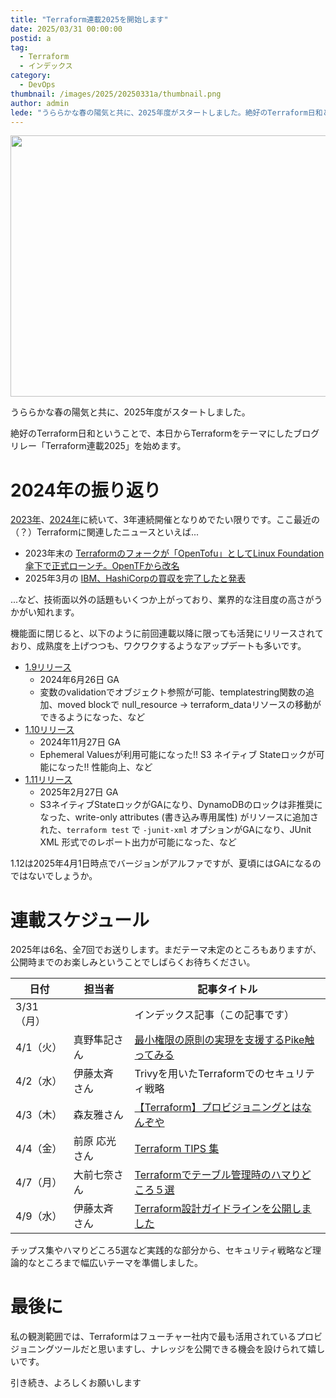 ```yaml
---
title: "Terraform連載2025を開始します"
date: 2025/03/31 00:00:00
postid: a
tag:
  - Terraform
  - インデックス
category:
  - DevOps
thumbnail: /images/2025/20250331a/thumbnail.png
author: admin
lede: "うららかな春の陽気と共に、2025年度がスタートしました。絶好のTerraform日和ということで、本日からTerraformをテーマにしたブログリレー「Terraform連載2025」を始めます。"
---
```

<img src="/images/2025/20250331a/terraform.png" alt="" width="800" height="418" loading="lazy">

うららかな春の陽気と共に、2025年度がスタートしました。

絶好のTerraform日和ということで、本日からTerraformをテーマにしたブログリレー「Terraform連載2025」を始めます。

# 2024年の振り返り

[2023年](/articles/20230327a/)、[2024年](/articles/20240311a/)に続いて、3年連続開催となりめでたい限りです。ここ最近の（？）Terraformに関連したニュースといえば...

- 2023年末の [Terraformのフォークが「OpenTofu」としてLinux Foundation傘下で正式ローンチ。OpenTFから改名](https://www.publickey1.jp/blog/23/terraformopentofulinux_foundationopentf.html)
- 2025年3月の [IBM、HashiCorpの買収を完了したと発表](https://www.publickey1.jp/blog/25/ibmhashicorp_2.html)

...など、技術面以外の話題もいくつか上がっており、業界的な注目度の高さがうかがい知れます。

機能面に閉じると、以下のように前回連載以降に限っても活発にリリースされており、成熟度を上げつつも、ワクワクするようなアップデートも多いです。

- [1.9リリース](https://www.hashicorp.com/ja/blog/terraform-1-9-enhances-input-variable-validations)
  - 2024年6月26日 GA
  - 変数のvalidationでオブジェクト参照が可能、templatestring関数の追加、moved blockで null_resource → terraform_dataリソースの移動ができるようになった、など
- [1.10リリース](https://www.hashicorp.com/ja/blog/terraform-1-10-improves-handling-secrets-in-state-with-ephemeral-values)
  - 2024年11月27日 GA
  - Ephemeral Valuesが利用可能になった!! S3 ネイティブ Stateロックが可能になった!! 性能向上、など
- [1.11リリース](https://www.hashicorp.com/ja/blog/terraform-1-11-ephemeral-values-managed-resources-write-only-arguments)
  - 2025年2月27日 GA
  - S3ネイティブStateロックがGAになり、DynamoDBのロックは非推奨になった、write-only attributes (書き込み専用属性) がリソースに追加された、`terraform test` で `-junit-xml` オプションがGAになり、JUnit XML 形式でのレポート出力が可能になった、など

1.12は2025年4月1日時点でバージョンがアルファですが、夏頃にはGAになるのではないでしょうか。

# 連載スケジュール

2025年は6名、全7回でお送りします。まだテーマ未定のところもありますが、公開時までのお楽しみということでしばらくお待ちください。

| 日付      | 担当者         | 記事タイトル                                          |
| -------- | -------------- | ----------------------------------------------------- |
| 3/31（月）|                | インデックス記事（この記事です）                           |
| 4/1（火） | 真野隼記さん     | [最小権限の原則の実現を支援するPike触ってみる](/articles/20250401a/)            |
| 4/2（水） | 伊藤太斉 さん    | Trivyを用いたTerraformでのセキュリティ戦略              |
| 4/3（木） | 森友雅さん       | [【Terraform】プロビジョニングとはなんぞや](/articles/20250403a/)              |
| 4/4（金） | 前原 応光さん    | [Terraform TIPS 集](/articles/20250404a/)                                     |
| 4/7（月） | 大前七奈さん     | [Terraformでテーブル管理時のハマりどころ５選](/articles/20250407a/)           |
| 4/9（水） | 伊藤太斉 さん    | [Terraform設計ガイドラインを公開しました](/articles/20250409a/)           |

チップス集やハマりどころ5選など実践的な部分から、セキュリティ戦略など理論的なところまで幅広いテーマを準備しました。

# 最後に

私の観測範囲では、Terraformはフューチャー社内で最も活用されているプロビジョニングツールだと思いますし、ナレッジを公開できる機会を設けられて嬉しいです。

引き続き、よろしくお願いします
